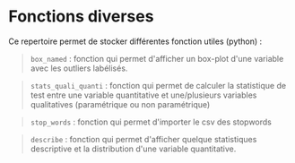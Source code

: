 # Fonctions diverses

Ce repertoire permet de stocker différentes fonction utiles (python)  :

> `box_named` : fonction qui permet d'afficher un box-plot d'une variable avec les outliers labélisés.

> `stats_quali_quanti` : fonction qui permet de calculer la statistique de test entre une variable quantitative et une/plusieurs variables qualitatives (paramétrique ou non paramétrique)

> `stop_words` : fonction qui permet d'importer le csv des stopwords

> `describe` : fonction qui permet d'afficher quelque statistiques descriptive et la distribution d'une variable quantitative.
